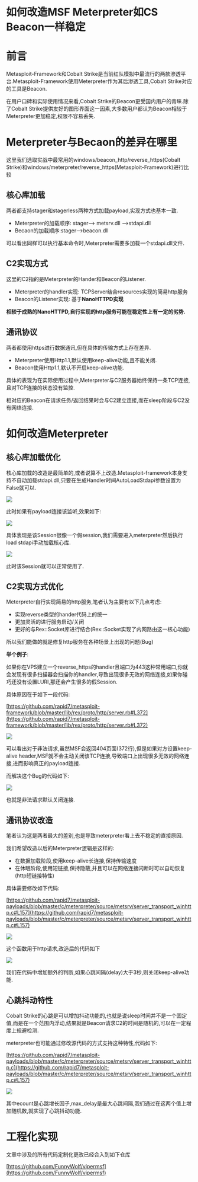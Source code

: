 # 如何改造MSF Meterpreter如CS Beacon一样稳定

# 前言
Metasploit-Framework和Cobalt Strike是当前红队模拟中最流行的两款渗透平台.Metasploit-Framework使用Meterpreter作为其后渗透工具,Cobalt Strike对应的工具是Beacon.

在用户口碑和实际使用情况来看,Cobalt Strike的Beacon更受国内用户的青睐.除了Cobalt Strike提供友好的图形界面这一因素,大多数用户都认为Beacon相较于Meterpreter更加稳定,权限不容易丢失.



# Meterpreter与Becaon的差异在哪里
这里我们选取实战中最常用的windows/beacon_http/reverse_https(Cobalt Strike)和windows/meterpreter/reverse_https(Metasploit-Framework)进行比较

## 核心库加载
两者都支持stager和stagerless两种方式加载payload,实现方式也基本一致.

+ Meterpreter的加载顺序: stager--> metsrv.dll -->stdapi.dll
+ Becaon的加载顺序:stager-->beacon.dll

可以看出同样可以执行基本命令时,Meterpreter需要多加载一个stdapi.dll文件.



## C2实现方式
这里的C2指的是Meterpreter的Hander和Beacon的Listener.

+ Meterpreter的handler实现: TCPServer结合resources实现的简易http服务
+ Beacon的Listener实现: 基于**NanoHTTPD实现**

**相较于成熟的NanoHTTPD,自行实现的http服务可能在稳定性上有一定的劣势.**



## 通讯协议
两者都使用https进行数据通讯,但在具体的传输方式上存在差异.

+ Meterpreter使用Http1.1,默认使用keep-alive功能,且不能关闭.
+ Beacon使用Http1.1,默认不开启keep-alive功能.

具体的表现为在实际使用过程中,Meterpreter与C2服务器始终保持一条TCP连接,且对TCP连接的状态没有监控.

相对应的Beacon在请求任务/返回结果时会与C2建立连接,而在sleep阶段与C2没有网络连接.



# 如何改造Meterpreter
## 核心库加载优化
核心库加载的改造是最简单的,或者说算不上改造.Metasploit-framework本身支持不自动加载stdapi.dll,只要在生成Handler时间AutoLoadStdapi参数设置为False就可以.

![](img\how_to_transform_msf_meterpreter_as_stable_as_cs_beacon\1.webp)

此时如果有payload连接该监听,效果如下:

![](img\how_to_transform_msf_meterpreter_as_stable_as_cs_beacon\2.webp)

具体表现是该Session很像一个假session,我们需要进入meterpreter然后执行load stdapi手动加载核心库.

![](img\how_to_transform_msf_meterpreter_as_stable_as_cs_beacon\3.webp)

此时该Session就可以正常使用了.



## C2实现方式优化
Meterpreter自行实现简易的http服务,笔者认为主要有以下几点考虑:

+ 实现reverse类型的hander代码上的统一
+ 更加灵活的进行服务启动/关闭
+ 更好的与Rex::Socket库进行结合(Rex::Socket实现了内网路由这一核心功能)

所以我们能做的就是修复http服务在各种场景上出现的问题(Bug)

**举个例子**:

如果你在VPS建立一个reverse_https的handler且端口为443这种常用端口,你就会发现有很多扫描器会扫描你的handler,导致出现很多无效的网络连接,如果你碰巧还没有设置LURI,那还会产生很多的假Session.

具体原因在于如下一段代码:

[https://github.com/rapid7/metasploit-framework/blob/master/lib/rex/proto/http/server.rb#L372](https://github.com/rapid7/metasploit-framework/blob/master/lib/rex/proto/http/server.rb#L372)

![](img\how_to_transform_msf_meterpreter_as_stable_as_cs_beacon\4.webp)

可以看出对于非法请求,虽然MSF会返回404页面(372行),但是如果对方设置keep-alive header,MSF就不会主动关闭该TCP连接,导致端口上出现很多无效的网络连接,进而影响真正的payload连接.

而解决这个Bug的代码如下:

![](img\how_to_transform_msf_meterpreter_as_stable_as_cs_beacon\5.webp)

也就是非法请求默认关闭连接.



## 通讯协议改造
笔者认为这是两者最大的差别,也是导致meterpreter看上去不稳定的直接原因.

我们希望改造以后的Meterpreter逻辑是这样的:

+ 在数据加载阶段,使用keep-alive长连接,保持传输速度
+ 在休眠阶段,使用短链接,保持隐蔽,并且可以在网络连接闪断时可以自动恢复(http短链接特性)

具体需要修改如下代码:

[https://github.com/rapid7/metasploit-payloads/blob/master/c/meterpreter/source/metsrv/server_transport_winhttp.c#L157](https://github.com/rapid7/metasploit-payloads/blob/master/c/meterpreter/source/metsrv/server_transport_winhttp.c#L157)

![](img\how_to_transform_msf_meterpreter_as_stable_as_cs_beacon\6.webp)

这个函数用于http请求,改造后的代码如下

![](img\how_to_transform_msf_meterpreter_as_stable_as_cs_beacon\7.webp)

我们在代码中增加额外的判断,如果心跳间隔(delay)大于3秒,则关闭keep-alive功能.



## 心跳抖动特性
Cobalt Strike的心跳是可以增加抖动功能的,也就是说sleep时间并不是一个固定值,而是在一个范围内浮动,结果就是Beacon请求C2的时间是随机的,可以在一定程度上规避检测.

meterpreter也可能通过修改源代码的方式支持这种特性,代码如下:

[https://github.com/rapid7/metasploit-payloads/blob/master/c/meterpreter/source/metsrv/server_transport_winhttp.c](https://github.com/rapid7/metasploit-payloads/blob/master/c/meterpreter/source/metsrv/server_transport_winhttp.c#L157)

![](img\how_to_transform_msf_meterpreter_as_stable_as_cs_beacon\8.webp)

 其中ecount是心跳增长因子,max_delay是最大心跳间隔,我们通过在这两个值上增加随机数,就实现了心跳抖动功能.



# 工程化实现
文章中涉及的所有代码定制化更改已经合入到如下仓库

[https://github.com/FunnyWolf/vipermsf](https://github.com/FunnyWolf/vipermsf)



